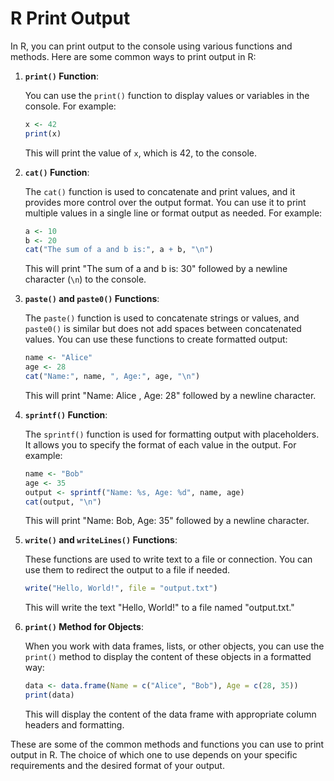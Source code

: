 # R Print Output

In R, you can print output to the console using various functions and methods. Here are some common ways to print output in R:

1. **`print()` Function**:
   
   You can use the `print()` function to display values or variables in the console. For example:

   ```R
   x <- 42
   print(x)
   ```

   This will print the value of `x`, which is 42, to the console.

2. **`cat()` Function**:

   The `cat()` function is used to concatenate and print values, and it provides more control over the output format. You can use it to print multiple values in a single line or format output as needed. For example:

   ```R
   a <- 10
   b <- 20
   cat("The sum of a and b is:", a + b, "\n")
   ```

   This will print "The sum of a and b is: 30" followed by a newline character (`\n`) to the console.

3. **`paste()` and `paste0()` Functions**:

   The `paste()` function is used to concatenate strings or values, and `paste0()` is similar but does not add spaces between concatenated values. You can use these functions to create formatted output:

   ```R
   name <- "Alice"
   age <- 28
   cat("Name:", name, ", Age:", age, "\n")
   ```

   This will print "Name: Alice , Age: 28" followed by a newline character.

4. **`sprintf()` Function**:

   The `sprintf()` function is used for formatting output with placeholders. It allows you to specify the format of each value in the output. For example:

   ```R
   name <- "Bob"
   age <- 35
   output <- sprintf("Name: %s, Age: %d", name, age)
   cat(output, "\n")
   ```

   This will print "Name: Bob, Age: 35" followed by a newline character.

5. **`write()` and `writeLines()` Functions**:

   These functions are used to write text to a file or connection. You can use them to redirect the output to a file if needed.

   ```R
   write("Hello, World!", file = "output.txt")
   ```

   This will write the text "Hello, World!" to a file named "output.txt."

6. **`print()` Method for Objects**:

   When you work with data frames, lists, or other objects, you can use the `print()` method to display the content of these objects in a formatted way:

   ```R
   data <- data.frame(Name = c("Alice", "Bob"), Age = c(28, 35))
   print(data)
   ```

   This will display the content of the data frame with appropriate column headers and formatting.

These are some of the common methods and functions you can use to print output in R. The choice of which one to use depends on your specific requirements and the desired format of your output.